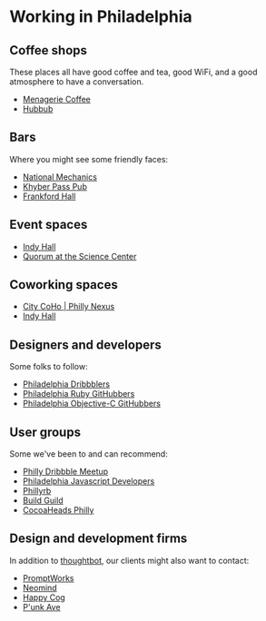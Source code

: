 # Working in Philadelphia

## Coffee shops

These places all have
good coffee and tea, good WiFi,
and a good atmosphere to have a conversation.

* [Menagerie Coffee](https://goo.gl/maps/HjH5T)
* [Hubbub](https://goo.gl/maps/sQhGl)

## Bars

Where you might see some friendly faces:

* [National Mechanics](https://goo.gl/maps/s0htq)
* [Khyber Pass Pub](https://goo.gl/maps/uNf2E)
* [Frankford Hall](https://goo.gl/maps/QGfcC)

## Event spaces

* [Indy Hall](https://goo.gl/maps/OcH2z)
* [Quorum at the Science Center](https://goo.gl/maps/lNlnG)

## Coworking spaces

* [City CoHo | Philly Nexus](https://goo.gl/maps/bmxEo)
* [Indy Hall](https://goo.gl/maps/OcH2z)

## Designers and developers

Some folks to follow:

* [Philadelphia Dribbblers](http://dribbble.com/designers?location=Philadelphia)
* [Philadelphia Ruby
GitHubbers](https://github.com/search?type=Users&language=ruby&q=location:philadelphia)
* [Philadelphia Objective-C
GitHubbers](https://github.com/search?l=Objective-C&q=location%3Aphiladelphia&type=Users)

## User groups

Some we've been to and can recommend:

* [Philly Dribbble Meetup](http://www.meetup.com/dribbble/Philadelphia-PA/)
* [Philadelphia Javascript Developers](www.meetup.com/Philadelphia-JavaScript-Developers/)
* [Phillyrb](http://www.phillyrb.org/)
* [Build Guild](http://philly.buildguild.org/)
* [CocoaHeads Philly](http://phillycocoa.org/)

## Design and development firms

In addition to [thoughtbot](http://thoughtbot.com/contact),
our clients might also want to contact:

* [PromptWorks](http://www.promptworks.com/)
* [Neomind](http://www.neomindlabs.com/)
* [Happy Cog](http://happycog.com/)
* [P'unk Ave](http://punkave.com/)
